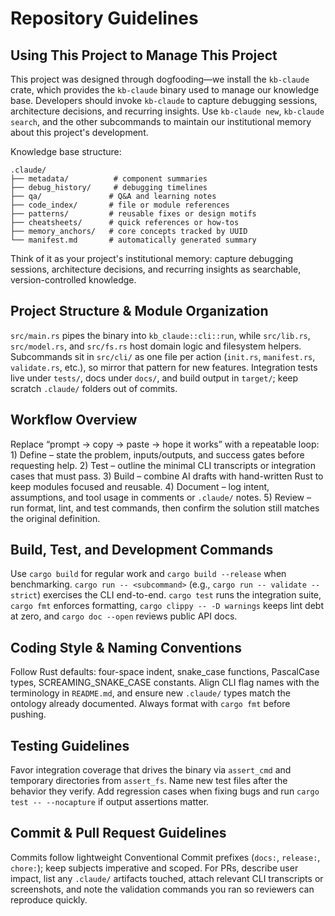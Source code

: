 # Repository Guidelines

## Using This Project to Manage This Project
This project was designed through dogfooding—we install the `kb-claude` crate, which provides the `kb-claude` binary used to manage our knowledge base. Developers should invoke `kb-claude` to capture debugging sessions, architecture decisions, and recurring insights. Use `kb-claude new`, `kb-claude search`, and the other subcommands to maintain our institutional memory about this project's development.

Knowledge base structure:
```
.claude/
├── metadata/          # component summaries
├── debug_history/     # debugging timelines
├── qa/               # Q&A and learning notes
├── code_index/       # file or module references
├── patterns/         # reusable fixes or design motifs
├── cheatsheets/      # quick references or how-tos
├── memory_anchors/   # core concepts tracked by UUID
└── manifest.md       # automatically generated summary
```

Think of it as your project's institutional memory: capture debugging sessions, architecture decisions, and recurring insights as searchable, version-controlled knowledge.

## Project Structure & Module Organization
`src/main.rs` pipes the binary into `kb_claude::cli::run`, while `src/lib.rs`, `src/model.rs`, and `src/fs.rs` host domain logic and filesystem helpers. Subcommands sit in `src/cli/` as one file per action (`init.rs`, `manifest.rs`, `validate.rs`, etc.), so mirror that pattern for new features. Integration tests live under `tests/`, docs under `docs/`, and build output in `target/`; keep scratch `.claude/` folders out of commits.

## Workflow Overview
Replace “prompt → copy → paste → hope it works” with a repeatable loop: 1) Define – state the problem, inputs/outputs, and success gates before requesting help. 2) Test – outline the minimal CLI transcripts or integration cases that must pass. 3) Build – combine AI drafts with hand-written Rust to keep modules focused and reusable. 4) Document – log intent, assumptions, and tool usage in comments or `.claude/` notes. 5) Review – run format, lint, and test commands, then confirm the solution still matches the original definition.

## Build, Test, and Development Commands
Use `cargo build` for regular work and `cargo build --release` when benchmarking. `cargo run -- <subcommand>` (e.g., `cargo run -- validate --strict`) exercises the CLI end-to-end. `cargo test` runs the integration suite, `cargo fmt` enforces formatting, `cargo clippy -- -D warnings` keeps lint debt at zero, and `cargo doc --open` reviews public API docs.

## Coding Style & Naming Conventions
Follow Rust defaults: four-space indent, snake_case functions, PascalCase types, SCREAMING_SNAKE_CASE constants. Align CLI flag names with the terminology in `README.md`, and ensure new `.claude/` types match the ontology already documented. Always format with `cargo fmt` before pushing.

## Testing Guidelines
Favor integration coverage that drives the binary via `assert_cmd` and temporary directories from `assert_fs`. Name new test files after the behavior they verify. Add regression cases when fixing bugs and run `cargo test -- --nocapture` if output assertions matter.

## Commit & Pull Request Guidelines
Commits follow lightweight Conventional Commit prefixes (`docs:`, `release:`, `chore:`); keep subjects imperative and scoped. For PRs, describe user impact, list any `.claude/` artifacts touched, attach relevant CLI transcripts or screenshots, and note the validation commands you ran so reviewers can reproduce quickly.
